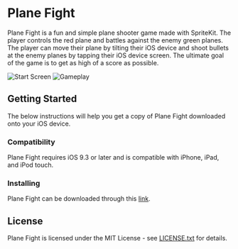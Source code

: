 # Plane Fight

Plane Fight is a fun and simple plane shooter game made with SpriteKit. The player controls the red plane and battles against the enemy green planes. The player can move their plane by tilting their iOS device and shoot bullets at the enemy planes by tapping their iOS device screen. The ultimate goal of the game is to get as high of a score as possible.

![Start Screen](http://a5.mzstatic.com/us/r30/Purple18/v4/fe/3c/1d/fe3c1d44-a168-fab2-5875-48f5c33d5a62/screen696x696.jpeg 'Start Screen')
![Gameplay](http://a4.mzstatic.com/us/r30/Purple60/v4/72/0a/63/720a6301-6bff-2018-06bb-7502cdd72bcf/screen696x696.jpeg 'Gameplay')

## Getting Started

The below instructions will help you get a copy of Plane Fight downloaded onto your iOS device.

### Compatibility

Plane Fight requires iOS 9.3 or later and is compatible with iPhone, iPad, and iPod touch.

### Installing

Plane Fight can be downloaded through this [link](http://goo.gl/DuisxV).

## License

Plane Fight is licensed under the MIT License - see [LICENSE.txt](./LICENSE.txt) for details.
